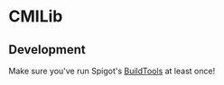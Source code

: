 # CMILib

## Development
Make sure you've run Spigot's [BuildTools](https://www.spigotmc.org/wiki/buildtools/) at least once!
